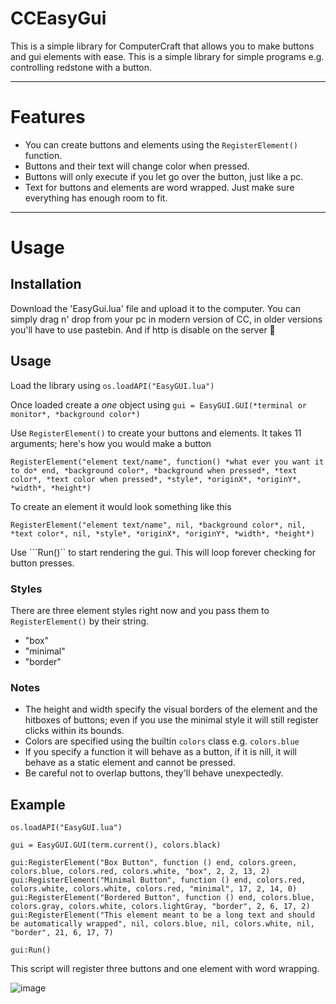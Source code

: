 # CCEasyGui
This is a simple library for ComputerCraft that allows you to make buttons and gui elements with ease. This is a simple library for simple programs e.g. controlling redstone with a button.

---
# Features
- You can create buttons and elements using the ```RegisterElement()``` function. 
- Buttons and their text will change color when pressed.
- Buttons will only execute if you let go over the button, just like a pc.
- Text for buttons and elements are word wrapped. Just make sure everything has enough room to fit.

---
# Usage
## Installation
Download the 'EasyGui.lua' file and upload it to the computer. You can simply drag n' drop from your pc in modern version of CC, in older versions you'll have to use pastebin. And if http is disable on the server 🤷

## Usage
Load the library using
```os.loadAPI("EasyGUI.lua")```

Once loaded create a *one* object using
```gui = EasyGUI.GUI(*terminal or monitor*, *background color*)```

Use ```RegisterElement()``` to create your buttons and elements.
It takes 11 arguments; here's how you would make a button
```
RegisterElement("element text/name", function() *what ever you want it to do* end, *background color*, *background when pressed*, *text color*, *text color when pressed*, *style*, *originX*, *originY*, *width*, *height*)
```
To create an element it would look something like this
```
RegisterElement("element text/name", nil, *background color*, nil, *text color*, nil, *style*, *originX*, *originY*, *width*, *height*)
```

Use ```Run()`` to start rendering the gui. This will loop forever checking for button presses.

### Styles
There are three element styles right now and you pass them to ```RegisterElement()``` by their string.
- "box"
- "minimal"
- "border"

### Notes
- The height and width specify the visual borders of the element and the hitboxes of buttons; even if you use the minimal style it will still register clicks within its bounds.
- Colors are specified using the builtin ```colors``` class e.g. ```colors.blue```
- If you specify a function it will behave as a button, if it is nill, it will behave as a static element and cannot be pressed.
- Be careful not to overlap buttons, they'll behave unexpectedly.

## Example
```
os.loadAPI("EasyGUI.lua")

gui = EasyGUI.GUI(term.current(), colors.black)

gui:RegisterElement("Box Button", function () end, colors.green, colors.blue, colors.red, colors.white, "box", 2, 2, 13, 2)
gui:RegisterElement("Minimal Button", function () end, colors.red, colors.white, colors.white, colors.red, "minimal", 17, 2, 14, 0)
gui:RegisterElement("Bordered Button", function () end, colors.blue, colors.gray, colors.white, colors.lightGray, "border", 2, 6, 17, 2)
gui:RegisterElement("This element meant to be a long text and should be automatically wrapped", nil, colors.blue, nil, colors.white, nil, "border", 21, 6, 17, 7)

gui:Run()
```
This script will register three buttons and one element with word wrapping.

![image](https://github.com/memesanddremes/CCEasyGui/assets/47585547/a65d4b7a-f0a0-49cb-af6b-8864ffdc3c20)
